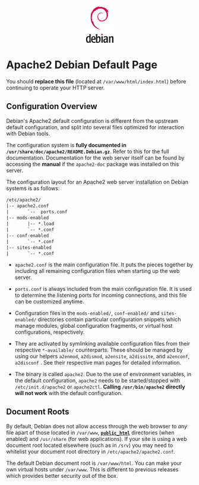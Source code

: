 <p align="center">
    <img src="openlogo-75.png" alt="Debian Logo">
</p>

# Apache2 Debian Default Page

You should __replace this file__ (located at `/var/www/html/index.html`) before continuing to operate your HTTP server.

## Configuration Overview

Debian's Apache2 default configuration is different from the upstream default configuration, and split into several files optimized for interaction with Debian tools.

The configuration system is __fully documented in `/usr/share/doc/apache2/README.Debian.gz`__. Refer to this for the full documentation. Documentation for the web server itself can be found by accessing the __manual__ if the `apache2-doc` package was installed on this server.

The configuration layout for an Apache2 web server installation on Debian systems is as follows:

    /etc/apache2/
    |-- apache2.conf
    |       `--  ports.conf
    |-- mods-enabled
    |       |-- *.load
    |       `-- *.conf
    |-- conf-enabled
    |       `-- *.conf
    |-- sites-enabled
    |       `-- *.conf


- `apache2.conf` is the main configuration file. It puts the pieces together by including all remaining configuration files when starting up the web server.

- `ports.conf` is always included from the main configuration file. It is used to determine the listening ports for incoming connections, and this file can be customized anytime.

- Configuration files in the `mods-enabled/`, `conf-enabled/` and `sites-enabled/` directories contain particular configuration snippets which manage modules, global configuration fragments, or virtual host configurations, respectively.

- They are activated by symlinking available configuration files from their respective `*-available/` counterparts. These should be managed by using our helpers `a2enmod`, `a2dismod`, `a2ensite`, `a2dissite`, and `a2enconf`, `a2disconf` . See their respective man pages for detailed information.

- The binary is called `apache2`. Due to the use of environment variables, in the default configuration, `apache2` needs to be started/stopped with `/etc/init.d/apache2` or `apache2ctl`. __Calling `/usr/bin/apache2` directly will not work__ with the default configuration.

## Document Roots

By default, Debian does not allow access through the web browser to _any_ file apart of those located in `/var/www`, [__`public_html`__](https://httpd.apache.org/docs/2.4/mod/mod_userdir.html) directories (when enabled) and `/usr/share` (for web applications). If your site is using a web document root located elsewhere (such as in `/srv`) you may need to whitelist your document root directory in `/etc/apache2/apache2.conf`.

The default Debian document root is `/var/www/html`. You can make your own virtual hosts under `/var/www`. This is different to previous releases which provides better security out of the box.
